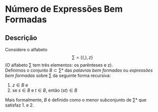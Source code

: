 # Número de Expressões Bem Formadas

## Descrição
Considere o alfabeto $$ \sum=\{(,),z\} $$ (O alfabeto $\sum$ tem três elementos: os parênteses e z).  
Definimos o conjunto $B\subset\sum*$ das *palavras bem formadas* ou *expressões bem formadas* sobre $\sum$ da seguinte forma recursiva:

1. $z\in B$ e
2. se $s\in B$ e $t\in B$, então $(st)\in B$

Mais formalmente, $B$ é definido como o menor subconjunto de $\sum*$ que satisfaz 1. e 2.
